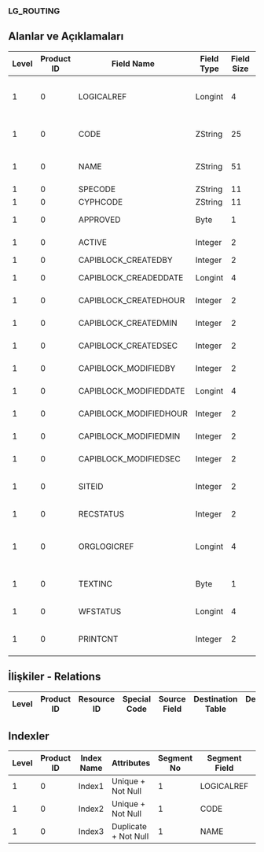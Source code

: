 ### LG_ROUTING

## Alanlar ve Açıklamaları

**Level**|**Product ID**|**Field Name**|**Field Type**|**Field Size**|**Field Offset**|**Türkçe Açıklama**|**Expression**
-----|-----|-----|-----|-----|-----|-----|-----
1|0|LOGICALREF|Longint|4|0|Üretim rota log. ref.|Production Route Logical Reference
1|0|CODE|ZString|25|4|Üretim rota kodu|Production Route Code
1|0|NAME|ZString|51|29|Üretim rota açıklaması|Production Route Description
1|0|SPECODE|ZString|11|80|Özel Kod|Aux. Code
1|0|CYPHCODE|ZString|11|91|Yetki Kodu|Auth. Code
1|0|APPROVED|Byte|1|102|Onay Bilgisi|Approval Info
1|0|ACTIVE|Integer|2|103|Kullanım durumu|Usage Status
1|0|CAPIBLOCK_CREATEDBY|Integer|2|105|Oluşturan|Created By
1|0|CAPIBLOCK_CREADEDDATE|Longint|4|107|Oluşturulma Tarihi|Created Date
1|0|CAPIBLOCK_CREATEDHOUR|Integer|2|111|Oluşturulma Saati|Created Hour
1|0|CAPIBLOCK_CREATEDMIN|Integer|2|113|Oluşturulma Dakikası|Created Minute
1|0|CAPIBLOCK_CREATEDSEC|Integer|2|115|Oluşturulma Saniyesi|Created Second
1|0|CAPIBLOCK_MODIFIEDBY|Integer|2|117|Değiştiren|Modified By
1|0|CAPIBLOCK_MODIFIEDDATE|Longint|4|119|Değiştirilme Tarihi|Modified Date
1|0|CAPIBLOCK_MODIFIEDHOUR|Integer|2|123|Değiştirilme Saati|Modified Hour
1|0|CAPIBLOCK_MODIFIEDMIN|Integer|2|125|Değiştirilme Dakikası|Modified Minute
1|0|CAPIBLOCK_MODIFIEDSEC|Integer|2|127|Değiştirilme Saniyesi|Modified Second
1|0|SITEID|Integer|2|129|Veri Merkezi|Data Processing Site
1|0|RECSTATUS|Integer|2|131|Kayıt Durumu|Record Status
1|0|ORGLOGICREF|Longint|4|133|Orijinal Kayıt Log. Ref.|Original Record Logical Reference
1|0|TEXTINC|Byte|1|137|Ayrıntılı Açıklama İçerir|Contains Detail Description
1|0|WFSTATUS|Longint|4|138|Kullanımda Değil|Not In Use
1|0|PRINTCNT|Integer|2|142|Basılmış Olanların Sayısı|Count Of Printed

## İlişkiler - Relations

**Level**|**Product ID**|**Resource ID**|**Special Code**|**Source Field**|**Destination Table**|**Destination Field**|**Relation Type**|**Extra Condition**
-----|-----|-----|-----|-----|-----|-----|-----|-----

## Indexler

**Level**|**Product ID**|**Index Name**|**Attributes**|**Segment No**|**Segment Field**|**Sense**
-----|-----|-----|-----|-----|-----|-----
1|0|Index1|Unique + Not Null|1|LOGICALREF|Ascending
1|0|Index2|Unique + Not Null|1|CODE|Ascending
1|0|Index3|Duplicate + Not Null|1|NAME|Ascending
